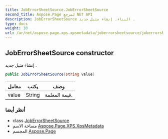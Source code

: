 ```yaml
---
title: JobErrorSheetSource.JobErrorSheetSource
second_title: Aspose.Page لمرجع NET API
description: JobErrorSheetSource البناء. إنشاء مثيل جديد .
type: docs
weight: 10
url: /ar/net/aspose.page.xps.xpsmetadata/joberrorsheetsource/joberrorsheetsource/
---
```

## JobErrorSheetSource constructor

إنشاء مثيل جديد .

```csharp
public JobErrorSheetSource(string value)
```

| معامل | يكتب | وصف |
| --- | --- | --- |
| value | String | قيمة المعلمة. |

### أنظر أيضا

* class [JobErrorSheetSource](../)
* مساحة الاسم [Aspose.Page.XPS.XpsMetadata](../../joberrorsheetsource/)
* المجسم [Aspose.Page](../../../)


